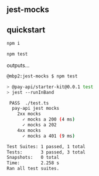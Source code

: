 ## jest-mocks

## quickstart

```bash
npm i

npm test
```

outputs...

```bash
@mbp2:jest-mocks $ npm test

> @pay-api/starter-kit@0.0.1 test
> jest --runInBand

 PASS  ./test.ts
  pay-api jest mocks
    2xx mocks
      ✓ mocks a 200 (4 ms)
      ✓ mocks a 202
    4xx mocks
      ✓ mocks a 401 (9 ms)

Test Suites: 1 passed, 1 total
Tests:       3 passed, 3 total
Snapshots:   0 total
Time:        2.258 s
Ran all test suites.
```

